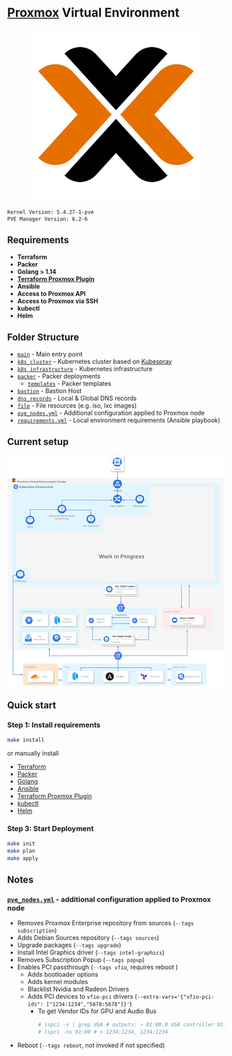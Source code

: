 # [Proxmox](https://www.proxmox.com/) Virtual Environment #

<div align="center">
<img src="../.github/header_pve.png">
</div>

```pseudo
Kernel Version: 5.4.27-1-pve
PVE Manager Version: 6.2-6
```

## Requirements ##

- **Terraform**
- **Packer**
- **Golang > 1.14**
- **[Terraform Proxmox Plugin](https://github.com/Telmate/terraform-provider-proxmox/blob/master/docs/installation.md)**
- **Ansible**
- **Access to Proxmox API**
- **Access to Proxmox via SSH**
- **kubectl**
- **Helm**

## Folder Structure ##
- [`main`](./main.tf) - Main entry point
- [`k8s_cluster`](./k8s_cluster) - Kubernetes cluster based on [Kubespray](https://github.com/kubernetes-sigs/kubespray)
- [`k8s infrastructure`](./k8s_infrastructure) - Kubernetes infrastructure
- [`packer`](./packer.tf) - Packer deployments
    - [`templates`](./templates) - Packer templates
- [`bastion`](./bastion.tf) - Bastion Host
- [`dns_records`](./dns_records.tf) - Local & Global DNS records
- [`file`](./file.tf) - File resources (e.g. iso, lxc images)
- [`pve_nodes.yml`](./pve_nodes.yml)  - Additional configuration applied to Proxmox node
- [`requirements.yml`](./requirements.yml) - Local environment requirements (Ansible playbook)

## Current setup ##

![map](./diagram/diagram.png)

## Quick start ##

### Step 1: Install requirements ###

```bash
make install
```

or manually install

- [Terraform](https://learn.hashicorp.com/terraform/getting-started/install.html)
- [Packer](https://learn.hashicorp.com/packer/getting-started/install)
- [Golang](https://golang.org/dl/)
- [Ansible](https://docs.ansible.com/ansible/latest/installation_guide/intro_installation.html)
- [Terraform Proxmox Plugin](https://github.com/danitso/terraform-provider-proxmox/releases)
- [kubectl](https://kubernetes.io/docs/tasks/tools/install-kubectl/)
- [Helm](https://helm.sh/docs/intro/install/)

### Step 3: Start Deployment ###

```bash
make init
make plan
make apply
```
## Notes ##

### [`pve_nodes.yml`](./pve_nodes.yml) - additional configuration applied to Proxmox node ###

- Removes Proxmox Enterprise repository from sources (`--tags subscription`)
- Adds Debian Sources repository (`--tags sources`)
- Upgrade packages (`--tags upgrade`)
- Install Intel Graphics driver (`--tags intel-graphics`)
- Removes Subscription Popup (`--tags popup`)
- Enables PCI passthrough (`--tags vfio`, requires reboot )
  - Adds bootloader options
  - Adds kernel modules
  - Blacklist Nvidia and Radeon Drivers
  - Adds PCI devices to `vfio-pci` drivers (`--extra-vars='{"vfio-pci-ids": ["1234:1234","5678:5678"]}'`)
    - To get Vendor IDs for GPU and Audio Bus
        ```bash
        # lspci -v | grep VGA # outputs: > 01:00.0 VGA controller 01:00.1 Audio Device
        # lspci -ns 01:00 # > 1234:1234, 1234:1234
      ```
- Reboot (`--tags reboot`, not invoked if not specified)
